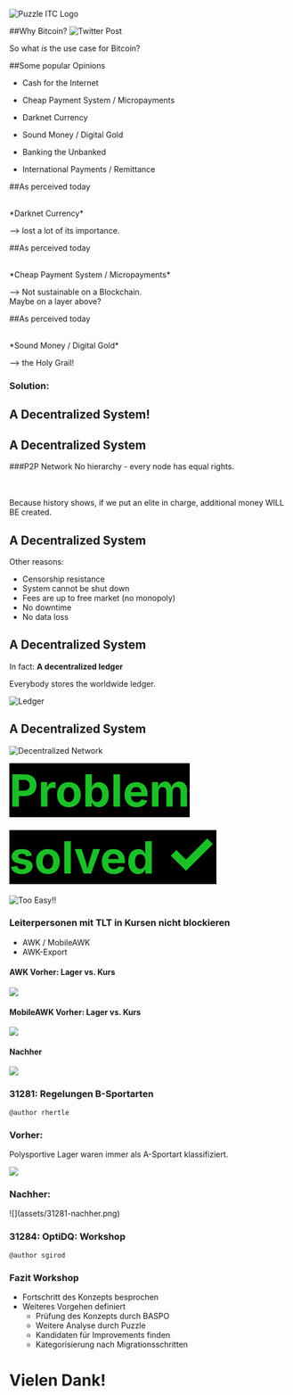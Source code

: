 
![Puzzle ITC Logo](lib/img/puzzle_tagline_bg_rgb.svg)
<!-- .slide: class="master01" -->

<!-- section -->
<!-- .slide: class="master02" -->

##Why Bitcoin?
![Twitter Post](assets/Tweet21MillionBTC.png)

So what *is* the use case for Bitcoin?

<!-- slide -->
<!-- .slide: class="master02" -->

##Some popular Opinions
<!-- also historical ones --> 

* Cash for the Internet
<!-- Direct (no middlemen), fast, more or less anonymous -->
* Cheap Payment System / Micropayments
<!-- Cheap because you cut out the middlemen, amongst other reasons -->
* Darknet Currency
<!-- Because of its anonymity, constant battle between privacy advocates and Blockchain analysis firms -->
* Sound Money / Digital Gold
<!-- Sound Money is all about scarcity, Bitcoin is the first example of absolute scarcity. Never more than 21 million BTC. More about this later. -->
* Banking the Unbanked
<!-- Poor people who cannot get a Bank account CAN get a Bitcoin Wallet -->
* International Payments / Remittance
<!-- Payments across borders can get very expensive -->


<!-- slide -->
<!-- .slide: class="master02" -->

##As perceived today

<br />
*Darknet Currency*

--> lost a lot of its importance.

<!-- slide -->
<!-- .slide: class="master02" -->

##As perceived today

<br />
*Cheap Payment System / Micropayments*

--> Not sustainable on a Blockchain.<br />
Maybe on a layer above?

<!-- slide -->
<!-- .slide: class="master02" -->

##As perceived today

<br />
*Sound Money / Digital Gold*

--> the Holy Grail!
<!-- Once again: Scarcity is a very important feature of money. -->
<!-- Why? Example: Air. Air is extremely important for you, yet you would not sell me even a sandwich for air, because you experience an abundance of air. -->
<!-- So air is NOT good money, not because it is not valuable, but because it is not scarce. -->
<!-- Traditionally there were always two ways how to get money. -->
<!-- You either create a service or a product and sell it for money -->
<!-- OR you directly create money itself. -->
<!-- The problem with the latter is, that you don't provide anything valuable to society, you only profit from it -->
<!-- This is why gold had such an important role in monetary history, because it is very hard to "create new money" as Gold is so scarce in the earths crust -->
<!-- Anyways, there WERE people creating money instead of earning money -->
<!-- And if we used copper as money, instead of gold, a much bigger percentage of the economy would be working on getting copper out of the soil, instead of producing something valuable for society, just because copper is not as scarce as Gold in the earths crust. -->
<!-- But also today money is created, in our system of national paper money, although this time there is even a monopoly on creating money. Central banks and banks can do so, but you are put in jail if you try -->
<!-- Creating Money out of thin air is a phenomen that is omnipresent all over the world, with devastating consequences. (See Venezuela) -->
 
<!-- Bitcoin is fundamentally different. It has the scarcity from precious metals (and even more, it is the first money of absolute scarcity humanity has ever had) and the flexibility (transportation, divisibility, fungibility) of Fiat (even better!) --> 

<!-- section -->
<!-- .slide: class="master04" -->

### Solution: 
## A Decentralized System!

<!-- slide -->
<!-- .slide: class="master04" -->

## A Decentralized System

###P2P Network
No hierarchy - every node has equal rights.

<br />
<br />
Because history shows, if we put an elite in charge, additional money WILL BE created.

<!-- slide -->
<!-- .slide: class="master04" -->

## A Decentralized System

Other reasons:

* Censorship resistance
* System cannot be shut down
* Fees are up to free market (no monopoly)
* No downtime
* No data loss

<!-- slide -->
<!-- .slide: class="master04" -->

## A Decentralized System
In fact: __A decentralized ledger__

Everybody stores the worldwide ledger.

![Ledger](assets/Ledger.png)


<!-- slide -->
<!-- .slide: class="master04" -->

## A Decentralized System

![Decentralized Network](assets/BitcoinDecentralizedNetwork.png)

<!-- slide -->
<!-- .slide: class="master04" -->

<span style="color:#1cbf27; font-weight: bold; font-size: 5rem; background: #000">
Problem solved <span style="font-size: 6.5rem;">✓</span>
</span>

<!-- slide -->
<!-- .slide: class="master04" -->

![Too Easy!!](assets/TooEasy.png)

<!-- well, not really. There is a catch -->


<!-- slide -->
<!-- .slide: class="master04" -->

### Leiterpersonen mit TLT in Kursen nicht blockieren

* AWK / MobileAWK
* AWK-Export


<!-- slide -->
<!-- .slide: class="master04" -->

#### AWK Vorher: Lager vs. Kurs

![](assets/awk-vorher.png)

<!-- slide -->
<!-- .slide: class="master04" -->

#### MobileAWK Vorher: Lager vs. Kurs

![](assets/mAwk-vorher.png)

<!-- slide -->
<!-- .slide: class="master04" -->

#### Nachher

![](assets/awk-kurs-nacher.png)

<!-- section -->
<!-- .slide: class="master03" -->
### 31281: Regelungen B-Sportarten

```
@author rhertle
```

<!-- slide -->
<!-- .slide: class="master04" -->

### Vorher:
Polysportive Lager waren immer als A-Sportart klassifiziert.

![](assets/31281-vorher.png)

<!-- slide -->
<!-- .slide: class="master05" -->

### Nachher:

<div>![](assets/31281-nachher.png)</div>


<!-- section -->
<!-- .slide: class="master03" -->

### 31284: OptiDQ: Workshop 

```
@author sgirod
```

<!-- slide -->
<!-- .slide: class="master04" -->

### Fazit Workshop

* Fortschritt des Konzepts besprochen
* Weiteres Vorgehen definiert
    - Prüfung des Konzepts durch BASPO
    - Weitere Analyse durch Puzzle
    - Kandidaten für Improvements finden
    - Kategorisierung nach Migrationsschritten
     


<!-- section -->
<!-- .slide: class="master01" -->

# Vielen Dank!
